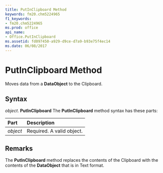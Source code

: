 ```yaml
---
title: PutInClipboard Method
keywords: fm20.chm5224965
f1_keywords:
- fm20.chm5224965
ms.prod: office
api_name:
- Office.PutInClipboard
ms.assetid: fd097450-a929-d9ce-d7a9-b93e75f4ec14
ms.date: 06/08/2017
---
```



# PutInClipboard Method



Moves data from a  **DataObject** to the Clipboard.

## Syntax

_object_. **PutInClipboard**
The  **PutInClipboard** method syntax has these parts:


|**Part**|**Description**|
|:-----|:-----|
| _object_|Required. A valid object.|

## Remarks

The  **PutInClipboard** method replaces the contents of the Clipboard with the contents of the **DataObject** that is in Text format.

